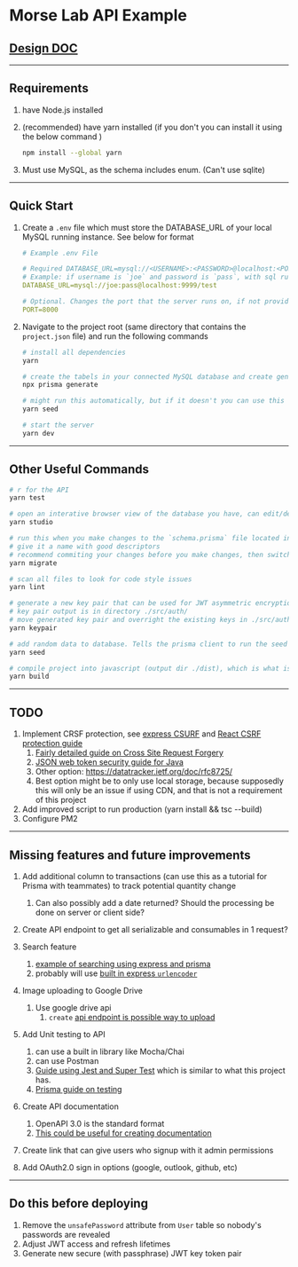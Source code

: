 # Morse Lab API Example

## [Design DOC](DESIGN-DOC.md)

---

## Requirements

1. have Node.js installed

2. (recommended) have yarn installed (if you don't you can install it using the below command )

   ```bash
   npm install --global yarn
   ```

3. Must use MySQL, as the schema includes enum. (Can't use sqlite)

---

## Quick Start

1. Create a `.env` file which must store the DATABASE_URL of your local MySQL running instance. See below for format

   ```yaml
   # Example .env File

   # Required DATABASE_URL=mysql://<USERNAME>:<PASSWORD>@localhost:<PORT>/<DBNAME>
   # Example: if username is `joe` and password is `pass`, with sql running on port `9999` and the database name is `db`
   DATABASE_URL=mysql://joe:pass@localhost:9999/test

   # Optional. Changes the port that the server runs on, if not provided, defaults to port 8000
   PORT=8000
   ```

2. Navigate to the project root (same directory that contains the `project.json` file) and run the following commands

   ```bash
   # install all dependencies
   yarn

   # create the tabels in your connected MySQL database and create generated TypeScript types (that will be used for TS in express server)
   npx prisma generate

   # might run this automatically, but if it doesn't you can use this command.  populate the database with a small amount of randomly generated data
   yarn seed

   # start the server
   yarn dev

   ```

---

## Other Useful Commands

```bash
# r for the API
yarn test

# open an interative browser view of the database you have, can edit/delete/add files
yarn studio

# run this when you make changes to the `schema.prisma` file located in ./prisma/schema.prisma
# give it a name with good descriptors
# recommend commiting your changes before you make changes, then switch to a new branch, then make changes to schema.prisma and then run migrate. This is because migration errors can result in catastrophic database failure.
yarn migrate

# scan all files to look for code style issues
yarn lint

# generate a new key pair that can be used for JWT asymmetric encryption
# key pair output is in directory ./src/auth/
# move generated key pair and overright the existing keys in ./src/auth/token/
yarn keypair

# add random data to database. Tells the prisma client to run the seed file at ./prisma/seed.ts
yarn seed

# compile project into javascript (output dir ./dist), which is what is used in production
yarn build
```

---

## TODO

1. Implement CRSF protection, see [express CSURF](https://github.com/expressjs/csurf) and [React CSRF protection guide](https://www.stackhawk.com/blog/react-csrf-protection-guide-examples-and-how-to-enable-it/)
   1. [Fairly detailed guide on Cross Site Request Forgery](https://cheatsheetseries.owasp.org/cheatsheets/Cross-Site_Request_Forgery_Prevention_Cheat_Sheet.html)
   2. [JSON web token security guide for Java](https://cheatsheetseries.owasp.org/cheatsheets/JSON_Web_Token_for_Java_Cheat_Sheet.html)
   3. Other option: https://datatracker.ietf.org/doc/rfc8725/
   4. Best option might be to only use local storage, because supposedly this will only be an issue if using CDN, and that is not a requirement of this project
2. Add improved script to run production (yarn install && tsc --build)
3. Configure PM2

---

## Missing features and future improvements

1. Add additional column to transactions (can use this as a tutorial for Prisma with teammates) to track potential quantity change

   1. Can also possibly add a date returned? Should the processing be done on server or client side?

2. Create API endpoint to get all serializable and consumables in 1 request?
3. Search feature
   1. [example of searching using express and prisma](https://github.com/prisma/prisma-examples/blob/latest/typescript/rest-nextjs-express/backend/src/index.ts)
   1. probably will use [built in express `urlencoder`](https://expressjs.com/en/api.html#express.urlencoded)
4. Image uploading to Google Drive
   1. Use google drive api
      1. `create` [api endpoint is possible way to upload](https://developers.google.com/drive/api/v3/reference/files/create)
5. Add Unit testing to API
   1. can use a built in library like Mocha/Chai
   2. can use Postman
   3. [Guide using Jest and Super Test](https://dev.to/mhmdlotfy96/testing-nodejs-express-api-with-jest-and-supertest-1bk0) which is similar to what this project has.
   4. [Prisma guide on testing](https://www.prisma.io/docs/guides/testing/unit-testing)
6. Create API documentation
   1. OpenAPI 3.0 is the standard format
   2. [This could be useful for creating documentation](https://www.npmjs.com/package/swagger-ui-express)
7. Create link that can give users who signup with it admin permissions
8. Add OAuth2.0 sign in options (google, outlook, github, etc)

---

## Do this before deploying

1. Remove the `unsafePassword` attribute from `User` table so nobody's passwords are revealed
2. Adjust JWT access and refresh lifetimes
3. Generate new secure (with passphrase) JWT key token pair
